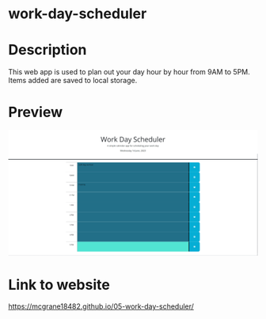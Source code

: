 # work-day-scheduler

# Description
This web app is used to plan out your day hour by hour from 9AM to 5PM. Items added are saved to local storage.

# Preview
<img src = "assets/work-day-scheduler-screenshot.png">

# Link to website 
https://mcgrane18482.github.io/05-work-day-scheduler/ 